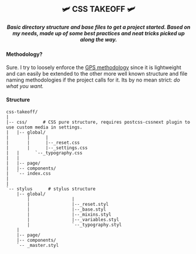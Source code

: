 <h2 align="center">🛩️ CSS TAKEOFF 🛩️</h2>
<h5 align="center">Basic directory structure and base files to get a project started. Based on my needs, made up of some best practices and neat tricks picked up along the way.</h5>	

#### Methodology?
Sure. I try to loosely enforce the [GPS methodology](https://github.com/jescalan/gps) since it is lightweight and can easily be extended to the other more well known structure and file naming methodologies if the project calls for it. Its by no mean strict: *do what you want.*

#### Structure
```
css-takeoff/
|
|-- css/      # CSS pure structure, requires postcss-cssnext plugin to use custom media in settings.
|   |-- global/
|		|      |
|		|      |--_reset.css
|		|      |--_settings.css
|   |      `--_typography.css
|   |
|   |-- page/
|   |-- components/
|   `-- index.css
|
|
`-- stylus      # stylus structure
    |-- global/
 		|				 |
 		|				 |--_reset.styl       
 		|				 |--_base.styl        
 		|				 |--_mixins.styl      
 		|				 |--_variables.styl   
 		|				 `--_typography.styl 
    |
    |-- page/
    |-- components/
    `-- _master.styl         
```
